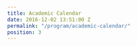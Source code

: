 ```yaml
---
title: Academic Calendar
date: 2016-12-02 13:51:00 Z
permalink: "/program/academic-calendar/"
position: 3
---
```


